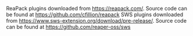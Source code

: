 ReaPack plugins downloaded from https://reapack.com/. Source code can be found at https://github.com/cfillion/reapack
SWS plugins downloaded from https://www.sws-extension.org/download/pre-release/. Source code can be found at https://github.com/reaper-oss/sws
